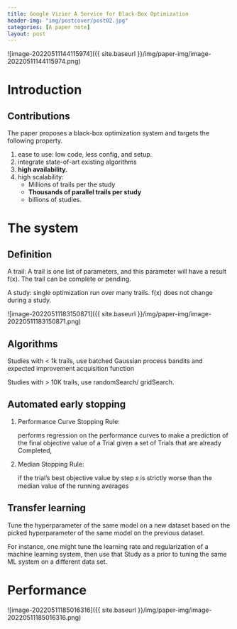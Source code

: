 ```yaml
---
title: Google Vizier A Service for Black-Box Optimization
header-img: "img/postcover/post02.jpg"
categories: [A paper note]
layout: post
---
```


![image-20220511144115974]({{ site.baseurl }}/img/paper-img/image-20220511144115974.png)

# Introduction

## Contributions

The paper proposes a black-box optimization system and targets the following property.

1. ease to use: low code, less config, and setup.
2. integrate state-of-art existing algorithms
3. **high availability.**
4. high scalability: 
   - Millions of trails per the study
   - **Thousands of parallel trails per study**
   - billions of studies.

# The system

## Definition

A trail:  A trail is one list of parameters, and this parameter will have a result f(x). The trail can be complete or pending. 

A study: single optimization run over many trails. f(x) does not change during a study.

![image-20220511183150871]({{ site.baseurl }}/img/paper-img/image-20220511183150871.png)

## Algorithms

Studies with < 1k trails, use batched Gaussian process bandits and expected improvement acquisition function

Studies with > 10K trails, use randomSearch/ gridSearch.

## Automated early stopping

1. Performance Curve Stopping Rule: 

   performs regression on the performance curves to make a prediction of the final objective value of a Trial given a set of Trials that are already Completed,

2. Median Stopping Rule:

   if the trial’s best objective value by step 𝑠 is strictly worse than the median value of the running averages

## Transfer learning

Tune the hyperparameter of the same model on a new dataset based on the picked hyperparameter of the same model on the previous dataset.

For instance, one might tune the learning rate and regularization of a machine learning system, then use that Study as a prior to tuning the same ML system on a different data set.

# Performance

![image-20220511185016316]({{ site.baseurl }}/img/paper-img/image-20220511185016316.png)